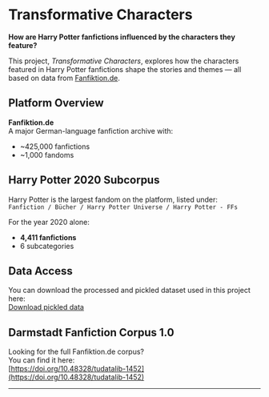# Transformative Characters  
**How are Harry Potter fanfictions influenced by the characters they feature?**

This project, *Transformative Characters*, explores how the characters featured in Harry Potter fanfictions shape the stories and themes — all based on data from [Fanfiktion.de](https://www.fanfiktion.de/).


## Platform Overview

**Fanfiktion.de**  
A major German-language fanfiction archive with:

- ~425,000 fanfictions  
- ~1,000 fandoms  

## Harry Potter 2020 Subcorpus

Harry Potter is the largest fandom on the platform, listed under:  
`Fanfiction / Bücher / Harry Potter Universe / Harry Potter - FFs`

For the year 2020 alone:

- **4,411 fanfictions**  
- 6 subcategories  


## Data Access

You can download the processed and pickled dataset used in this project here:  
[Download pickled data](https://cloud.gugw.tu-darmstadt.de/nextcloud/s/ki3ao8WBnt4p7Tj)


## Darmstadt Fanfiction Corpus 1.0

Looking for the full Fanfiktion.de corpus?  
You can find it here:  
[https://doi.org/10.48328/tudatalib-1452](https://doi.org/10.48328/tudatalib-1452)

---
